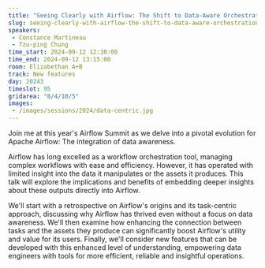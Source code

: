 ```yaml
---
title: "Seeing Clearly with Airflow: The Shift to Data-Aware Orchestration"
slug: seeing-clearly-with-airflow-the-shift-to-data-aware-orchestration
speakers:
 - Constance Martineau
 - Tzu-ping Chung
time_start: 2024-09-12 12:30:00
time_end: 2024-09-12 13:15:00
room: Elizabethan A+B
track: New features
day: 20243
timeslot: 95
gridarea: "8/4/10/5"
images: 
 - /images/sessions/2024/data-centric.jpg
---
```


Join me at this year's Airflow Summit as we delve into a pivotal evolution for Apache Airflow: The integration of data awareness.
 
Airflow has long excelled as a workflow orchestration tool, managing complex workflows with ease and efficiency. However, it has operated with limited insight into the data it manipulates or the assets it produces. This talk will explore the implications and benefits of embedding deeper insights about these outputs directly into Airflow.
 
We'll start with a retrospective on Airflow's origins and its task-centric approach, discussing why Airflow has thrived even without a focus on data awareness. We'll then examine how enhancing the connection between tasks and the assets they produce can significantly boost Airflow's utility and value for its users. Finally, we'll consider new features that can be developed with this enhanced level of understanding, empowering data engineers with tools for more efficient, reliable and insightful operations.